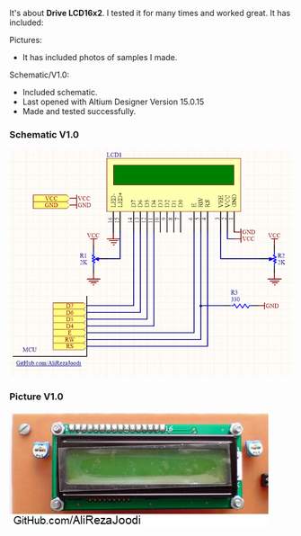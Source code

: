 It's about **Drive LCD16x2**. I tested it for many times and worked great. It has included:

Pictures:
- It has included photos of samples I made.

Schematic/V1.0:
- Included schematic.
- Last opened with Altium Designer Version 15.0.15
- Made and tested successfully.

### Schematic V1.0
![This is an image](https://github.com/AliRezaJoodi/Electronic-Modules/blob/main/Drive%20LCD16x2/Schematic/V1.0.png?raw=true)

### Picture V1.0
![This is an image](https://github.com/AliRezaJoodi/Electronic-Modules/blob/main/Drive%20LCD16x2/Pictures/V1.0.jpg?raw=true)
